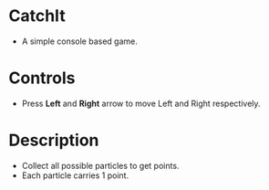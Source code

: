 # CatchIt
* A simple console based game.

# Controls
* Press **Left** and **Right** arrow to move Left and Right respectively.

# Description
* Collect all possible particles to get points.
* Each particle carries 1 point.